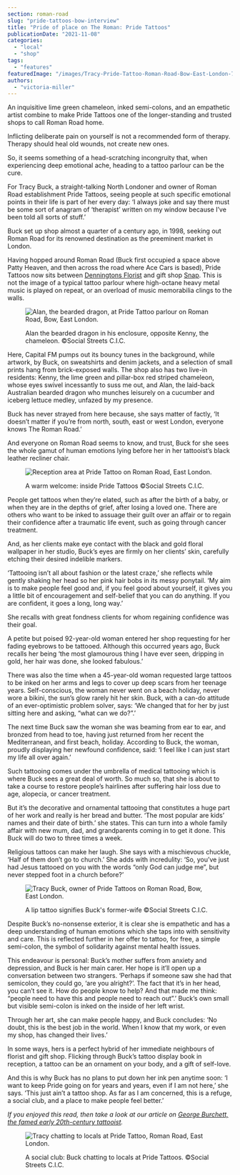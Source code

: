 ```yaml
---
section: roman-road
slug: "pride-tattoos-bow-interview"
title: "Pride of place on The Roman: Pride Tattoos"
publicationDate: "2021-11-08"
categories: 
  - "local"
  - "shop"
tags: 
  - "features"
featuredImage: "/images/Tracy-Pride-Tattoo-Roman-Road-Bow-East-London-7.jpg"
authors: 
  - "victoria-miller"
---
```


An inquisitive lime green chameleon, inked semi-colons, and an empathetic artist combine to make Pride Tattoos one of the longer-standing and trusted shops to call Roman Road home.

Inflicting deliberate pain on yourself is not a recommended form of therapy. Therapy should heal old wounds, not create new ones.

So, it seems something of a head-scratching incongruity that, when experiencing deep emotional ache, heading to a tattoo parlour can be the cure.

For Tracy Buck, a straight-talking North Londoner and owner of Roman Road establishment Pride Tattoos, seeing people at such specific emotional points in their life is part of her every day: ‘I always joke and say there must be some sort of anagram of ‘therapist’ written on my window because I’ve been told all sorts of stuff.’

Buck set up shop almost a quarter of a century ago, in 1998, seeking out Roman Road for its renowned destination as the preeminent market in London. 

Having hopped around Roman Road (Buck first occupied a space above Patty Heaven, and then across the road where Ace Cars is based), Pride Tattoos now sits between [Denningtons Florist](https://romanroadlondon.com/places/denningtons-florist/) and gift shop [Snap](https://romanroadlondon.com/places/snap-store/). This is not the image of a typical tattoo parlour where high-octane heavy metal music is played on repeat, or an overload of music memorabilia clings to the walls. 

<figure>

![Alan, the bearded dragon, at Pride Tattoo parlour on Roman Road, Bow, East London.](/images/Pride-Tattoo-Roman-Road-Bow-East-London-4-1024x683.jpg)

<figcaption>

Alan the bearded dragon in his enclosure, opposite Kenny, the chameleon. ©Social Streets C.I.C.

</figcaption>

</figure>

Here, Capital FM pumps out its bouncy tunes in the background, while artwork, by Buck, on sweatshirts and denim jackets, and a selection of small prints hang from brick-exposed walls. The shop also has two live-in residents: Kenny, the lime green and pillar-box red striped chameleon, whose eyes swivel incessantly to suss me out, and Alan, the laid-back Australian bearded dragon who munches leisurely on a cucumber and iceberg lettuce medley, unfazed by my presence. 

Buck has never strayed from here because, she says matter of factly, ‘It doesn’t matter if you’re from north, south, east or west London, everyone knows The Roman Road.’

And everyone on Roman Road seems to know, and trust, Buck for she sees the whole gamut of human emotions lying before her in her tattooist’s black leather recliner chair.

<figure>

![Reception area at Pride Tattoo on Roman Road, East London.](/images/Pride-Tattoo-Roman-Road-Bow-East-London-3-1024x683.jpg)

<figcaption>

A warm welcome: inside Pride Tattoos ©Social Streets C.I.C.

</figcaption>

</figure>

People get tattoos when they’re elated, such as after the birth of a baby, or when they are in the depths of grief, after losing a loved one. There are others who want to be inked to assuage their guilt over an affair or to regain their confidence after a traumatic life event, such as going through cancer treatment.

And, as her clients make eye contact with the black and gold floral wallpaper in her studio, Buck’s eyes are firmly on her clients’ skin, carefully etching their desired indelible markers.

‘Tattooing isn’t all about fashion or the latest craze,’ she reflects while gently shaking her head so her pink hair bobs in its messy ponytail. ‘My aim is to make people feel good and, if you feel good about yourself, it gives you a little bit of encouragement and self-belief that you can do anything. If you are confident, it goes a long, long way.’

She recalls with great fondness clients for whom regaining confidence was their goal.

A petite but poised 92-year-old woman entered her shop requesting for her fading eyebrows to be tattooed. Although this occurred years ago, Buck recalls her being ‘the most glamourous thing I have ever seen, dripping in gold, her hair was done, she looked fabulous.’

There was also the time when a 45-year-old woman requested large tattoos to be inked on her arms and legs to cover up deep scars from her teenage years. Self-conscious, the woman never went on a beach holiday, never wore a bikini, the sun’s glow rarely hit her skin. Buck, with a can-do attitude of an ever-optimistic problem solver, says: ‘We changed that for her by just sitting here and asking, “what can we do?”.’  

The next time Buck saw the woman she was beaming from ear to ear, and bronzed from head to toe, having just returned from her recent the Mediterranean, and first beach, holiday. According to Buck, the woman, proudly displaying her newfound confidence, said: ‘I feel like I can just start my life all over again.’

Such tattooing comes under the umbrella of medical tattooing which is where Buck sees a great deal of worth. So much so, that she is about to take a course to restore people’s hairlines after suffering hair loss due to age, alopecia, or cancer treatment.

But it’s the decorative and ornamental tattooing that constitutes a huge part of her work and really is her bread and butter. ‘The most popular are kids’ names and their date of birth.’ she states. This can turn into a whole family affair with new mum, dad, and grandparents coming in to get it done. This Buck will do two to three times a week.

Religious tattoos can make her laugh. She says with a mischievous chuckle, ‘Half of them don’t go to church.’ She adds with incredulity: ‘So, you’ve just had Jesus tattooed on you with the words “only God can judge me”, but never stepped foot in a church before?’

<figure>

![Tracy Buck, owner of Pride Tattoos on Roman Road, Bow, East London.](/images/Tracy-Pride-Tattoo-Roman-Road-Bow-East-London-6-1024x683.jpg)

<figcaption>

A lip tattoo signifies Buck's former-wife ©Social Streets C.I.C.

</figcaption>

</figure>

Despite Buck’s no-nonsense exterior, it is clear she is empathetic and has a deep understanding of human emotions which she taps into with sensitivity and care. This is reflected further in her offer to tattoo, for free, a simple semi-colon, the symbol of solidarity against mental health issues. 

This endeavour is personal: Buck’s mother suffers from anxiety and depression, and Buck is her main carer. Her hope is it’ll open up a conversation between two strangers. ‘Perhaps if someone saw she had that semicolon, they could go, ‘are you alright?’. The fact that it’s in her head, you can’t see it. How do people know to help? And that made me think: “people need to have this and people need to reach out”.’ Buck’s own small but visible semi-colon is inked on the inside of her left wrist.

Through her art, she can make people happy, and Buck concludes: ‘No doubt, this is the best job in the world. When I know that my work, or even my shop, has changed their lives.’

In some ways, hers is a perfect hybrid of her immediate neighbours of florist and gift shop. Flicking through Buck’s tattoo display book in reception, a tattoo can be an ornament on your body, and a gift of self-love.

And this is why Buck has no plans to put down her ink pen anytime soon: ‘I want to keep Pride going on for years and years, even if I am not here,’ she says. ‘This just ain’t a tattoo shop. As far as I am concerned, this is a refuge, a social club, and a place to make people feel better.’

_If you enjoyed this read, then take a look at our article on [George Burchett, the famed early 20th-century tattooist](https://romanroadlondon.com/george-burchett-tattoo-artist/)._

<figure>

![Tracy chatting to locals at Pride Tattoo, Roman Road, East London.](/images/Tracy-Pride-Tattoo-Roman-Road-Bow-East-London-4-1024x683.jpg)

<figcaption>

A social club: Buck chatting to locals at Pride Tattoos. ©Social Streets C.I.C.

</figcaption>

</figure>


